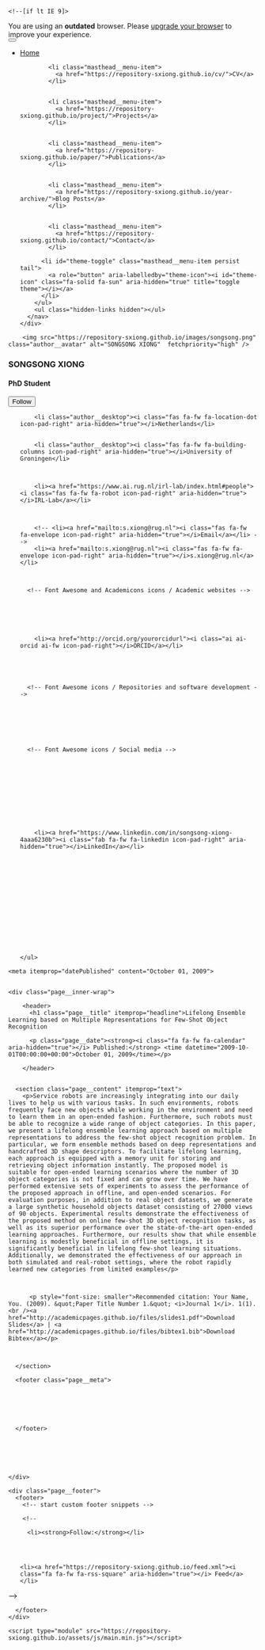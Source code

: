 

<!doctype html>
<html lang="en" class="no-js">
  <head>
    <head>
  <!-- Jekyll includes and SEO settings -->
  
  
  <meta charset="utf-8">
  
  

<!-- begin SEO -->









<title>Lifelong Ensemble Learning based on Multiple Representations for Few-Shot Object Recognition - Home</title>








  <meta property="article:published_time" content="2009-10-01T00:00:00+00:00">



  <link rel="canonical" href="https://repository-sxiong.github.io/papers/paper1.md">





  

  






  <script type="application/ld+json">
    {
      "@context" : "http://schema.org",
      "@type" : "Person",
      "name" : "Your Name",
      "url" : "https://repository-sxiong.github.io",
      "sameAs" : null
    }
  </script>






<!-- end SEO -->

<!-- Open Graph protocol data (https://ogp.me/), used by social media -->
<meta property="og:locale" content="en-US">
<meta property="og:site_name" content="Home"> 
<meta property="og:title" content="Lifelong Ensemble Learning based on Multiple Representations for Few-Shot Object Recognition">

  <meta property="og:type" content="article">



  <meta property="og:url" content="https://repository-sxiong.github.io/papers/paper1.md">





<!-- end Open Graph protocol -->
  
  <link href="https://repository-sxiong.github.io/feed.xml" type="application/atom+xml" rel="alternate" title="Home Feed">
  
  <meta name="HandheldFriendly" content="True">
  <meta name="MobileOptimized" content="320">
  <meta name="viewport" content="width=device-width, initial-scale=1.0">
  
  <script>
    document.documentElement.className = document.documentElement.className.replace(/\bno-js\b/g, '') + ' js ';
  </script>

  <!-- Main CSS file -->
  <link rel="stylesheet" href="https://repository-sxiong.github.io/assets/css/main.css">
  
  <meta http-equiv="cleartype" content="on">
</head>

    

<!-- start custom head snippets -->

<!-- Support for Academicons -->
<link rel="stylesheet" href="https://repository-sxiong.github.io/assets/css/academicons.css"/>

<!-- favicon from https://commons.wikimedia.org/wiki/File:OOjs_UI_icon_academic-progressive.svg -->
<link rel="apple-touch-icon" sizes="180x180" href="https://repository-sxiong.github.io/images/apple-touch-icon-180x180.png"/>
<link rel="icon" type="image/svg+xml" href="https://repository-sxiong.github.io/images/favicon.svg"/>
<link rel="icon" type="image/png" href="https://repository-sxiong.github.io/images/favicon-32x32.png" sizes="32x32"/>
<link rel="icon" type="image/png" href="https://repository-sxiong.github.io/images/favicon-192x192.png" sizes="192x192"/>
<link rel="manifest" href="https://repository-sxiong.github.io/images/manifest.json"/>
<link rel="icon" href="/images/favicon.ico"/>
<meta name="theme-color" content="#ffffff"/>

<!-- end custom head snippets -->

  </head>

  <body>

    <!--[if lt IE 9]>
<div class="notice--danger align-center" style="margin: 0;">You are using an <strong>outdated</strong> browser. Please <a href="http://browsehappy.com/">upgrade your browser</a> to improve your experience.</div>
<![endif]-->
    

<div class="masthead">
  <div class="masthead__inner-wrap">
    <div class="masthead__menu">
      <nav id="site-nav" class="greedy-nav">
        <button><div class="navicon"></div></button>
        <ul class="visible-links">
          <li class="masthead__menu-item masthead__menu-item--lg persist">
            <a href="https://repository-sxiong.github.io/">Home</a>
          </li>
          
            
            <li class="masthead__menu-item">
              <a href="https://repository-sxiong.github.io/cv/">CV</a>
            </li>
          
            
            <li class="masthead__menu-item">
              <a href="https://repository-sxiong.github.io/project/">Projects</a>
            </li>
          
            
            <li class="masthead__menu-item">
              <a href="https://repository-sxiong.github.io/paper/">Publications</a>
            </li>
          
            
            <li class="masthead__menu-item">
              <a href="https://repository-sxiong.github.io/year-archive/">Blog Posts</a>
            </li>
          
            
            <li class="masthead__menu-item">
              <a href="https://repository-sxiong.github.io/contact/">Contact</a>
            </li>
          
          <li id="theme-toggle" class="masthead__menu-item persist tail">
            <a role="button" aria-labelledby="theme-icon"><i id="theme-icon" class="fa-solid fa-sun" aria-hidden="true" title="toggle theme"></i></a>
          </li>
        </ul>
        <ul class="hidden-links hidden"></ul>
      </nav>
    </div>
  </div>
</div>


    





<div id="main" role="main">
  


  <div class="sidebar sticky">
  



<div itemscope itemtype="http://schema.org/Person">

  <div class="author__avatar">
    
    	<img src="https://repository-sxiong.github.io/images/songsong.png" class="author__avatar" alt="SONGSONG XIONG"  fetchpriority="high" />
    
  </div>

  <div class="author__content">
    <h3 class="author__name">SONGSONG XIONG</h3>
    <!--  -->
    <!-- <p class="author__bio"><strong>PhD Student</strong></p> -->
    <h4 class="author__bio" style="text-align:left;">PhD Student</h4>
  </div>


  <div class="author__urls-wrapper">
    <button class="btn btn--inverse">Follow</button>
    <ul class="author__urls social-icons">
      <!-- Font Awesome icons / Biographic information  -->
      
        <li class="author__desktop"><i class="fas fa-fw fa-location-dot icon-pad-right" aria-hidden="true"></i>Netherlands</li>
      
      
        <li class="author__desktop"><i class="fas fa-fw fa-building-columns icon-pad-right" aria-hidden="true"></i>University of Groningen</li>
      
      
      
        <li><a href="https://www.ai.rug.nl/irl-lab/index.html#people"><i class="fas fa-fw fa-robot icon-pad-right" aria-hidden="true"></i>IRL-Lab</a></li>
      

      
        <!-- <li><a href="mailto:s.xiong@rug.nl"><i class="fas fa-fw fa-envelope icon-pad-right" aria-hidden="true"></i>Email</a></li> -->
        <li><a href="mailto:s.xiong@rug.nl"><i class="fas fa-fw fa-envelope icon-pad-right" aria-hidden="true"></i>s.xiong@rug.nl</a></li>

        

      <!-- Font Awesome and Academicons icons / Academic websites -->
      
            
      
      
      
      
        <li><a href="http://orcid.org/yourorcidurl"><i class="ai ai-orcid ai-fw icon-pad-right"></i>ORCID</a></li>
      
                              
      
      

      <!-- Font Awesome icons / Repositories and software development -->
      
            
            
      
            
            

      <!-- Font Awesome icons / Social media -->
              
      
      
            
      
                  
                  
      
            
            
      
        <li><a href="https://www.linkedin.com/in/songsong-xiong-4aaa6230b"><i class="fab fa-fw fa-linkedin icon-pad-right" aria-hidden="true"></i>LinkedIn</a></li>
            
      
            
                  
            
      
            
            
      
              
      
                      
      
      
            
    </ul>
  </div>
</div>

  
  </div>


  <article class="page" itemscope itemtype="http://schema.org/CreativeWork">
    <meta itemprop="headline" content="Lifelong Ensemble Learning based on Multiple Representations for Few-Shot Object Recognition">
    
    <meta itemprop="datePublished" content="October 01, 2009">
    

    <div class="page__inner-wrap">
      
        <header>
          <h1 class="page__title" itemprop="headline">Lifelong Ensemble Learning based on Multiple Representations for Few-Shot Object Recognition
</h1>
          
        
        
        
          <p class="page__date"><strong><i class="fa fa-fw fa-calendar" aria-hidden="true"></i> Published:</strong> <time datetime="2009-10-01T00:00:00+00:00">October 01, 2009</time></p>
            
        </header>
      

      <section class="page__content" itemprop="text">
        <p>Service robots are increasingly integrating into our daily lives to help us with various tasks. In such environments, robots frequently face new objects while working in the environment and need to learn them in an open-ended fashion. Furthermore, such robots must be able to recognize a wide range of object categories. In this paper, we present a lifelong ensemble learning approach based on multiple representations to address the few-shot object recognition problem. In particular, we form ensemble methods based on deep representations and handcrafted 3D shape descriptors. To facilitate lifelong learning, each approach is equipped with a memory unit for storing and retrieving object information instantly. The proposed model is suitable for open-ended learning scenarios where the number of 3D object categories is not fixed and can grow over time. We have performed extensive sets of experiments to assess the performance of the proposed approach in offline, and open-ended scenarios. For evaluation purposes, in addition to real object datasets, we generate a large synthetic household objects dataset consisting of 27000 views of 90 objects. Experimental results demonstrate the effectiveness of the proposed method on online few-shot 3D object recognition tasks, as well as its superior performance over the state-of-the-art open-ended learning approaches. Furthermore, our results show that while ensemble learning is modestly beneficial in offline settings, it is significantly beneficial in lifelong few-shot learning situations. Additionally, we demonstrated the effectiveness of our approach in both simulated and real-robot settings, where the robot rapidly learned new categories from limited examples</p>


        
          <p style="font-size: smaller">Recommended citation: Your Name, You. (2009). &quot;Paper Title Number 1.&quot; <i>Journal 1</i>. 1(1).<br /><a href="http://academicpages.github.io/files/slides1.pdf">Download Slides</a> | <a href="http://academicpages.github.io/files/bibtex1.bib">Download Bibtex</a></p>
        

        
      </section>

      <footer class="page__meta">
        
        




      </footer>

      

      


    </div>

    
  </article>

  
  
</div>


    <div class="page__footer">
      <footer>
        <!-- start custom footer snippets -->

<!-- <a href="/sitemap/">Sitemap</a> -->

<!-- Support for MatJax -->
<script defer src="https://cdnjs.cloudflare.com/polyfill/v3/polyfill.min.js?features=es6"></script>
<script defer src="https://cdn.jsdelivr.net/npm/mathjax@3/es5/tex-mml-chtml.js" id="MathJax-script"></script>

<!-- Support for Plotly -->
<script defer src='https://cdnjs.cloudflare.com/ajax/libs/plotly.js/3.0.1/plotly.min.js'></script>

<!-- Support for Mermaid -->
<script type="module">
    import mermaid from 'https://cdn.jsdelivr.net/npm/mermaid@11/dist/mermaid.esm.min.mjs';
    mermaid.initialize({startOnLoad:true, theme:'default'});
    await mermaid.run({querySelector:'code.language-mermaid'});
</script>

<!-- end custom footer snippets -->

        <!-- 


<div class="page__footer-follow">
  <ul class="social-icons">
    
      <li><strong>Follow:</strong></li>
    
    
    
    
    <li><a href="https://repository-sxiong.github.io/feed.xml"><i class="fa fa-fw fa-rss-square" aria-hidden="true"></i> Feed</a></li>
    
  </ul>
</div>
 -->


<!-- 
<div class="page__footer-copyright">
  &copy; 2025 Your Name, Powered by <a href="http://jekyllrb.com" rel="nofollow">Jekyll</a> &amp; <a href="https://github.com/academicpages/academicpages.github.io">AcademicPages</a>, a fork of <a href="https://mademistakes.com/work/minimal-mistakes-jekyll-theme/" rel="nofollow">Minimal Mistakes</a>.<br />
  Site last updated 2025-08-31
</div> -->

      </footer>
    </div>

    <script type="module" src="https://repository-sxiong.github.io/assets/js/main.min.js"></script>








  </body>
</html>

